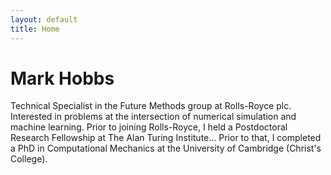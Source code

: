 ```yaml
---
layout: default
title: Home
---
```


# Mark Hobbs

Technical Specialist in the Future Methods group at Rolls-Royce plc. Interested in problems at the intersection of numerical simulation and machine learning. Prior to joining Rolls-Royce, I held a Postdoctoral Research Fellowship at The Alan Turing Institute... Prior to that, I completed a PhD in Computational Mechanics at the University of Cambridge (Christ's College).